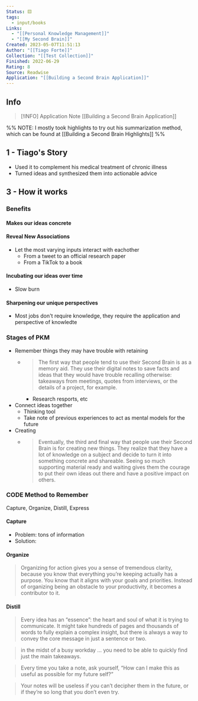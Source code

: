 ```yaml
---
Status: 🟨
tags:
  - input/books
Links:
  - "[[Personal Knowledge Management]]"
  - "[[My Second Brain]]"
Created: 2023-05-07T11:51:13
Author: "[[Tiago Forte]]"
Collection: "[[Test Collection]]"
Finished: 2022-06-29
Rating: 8
Source: Readwise
Application: "[[Building a Second Brain Application]]"
---
```

## Info
> [!INFO] Application Note
> [[Building a Second Brain Application]]

%% NOTE: I mostly took highlights to try out his summarization method, which can be found at [[Building a Second Brain Highlights]] %%
## 1 - Tiago's Story
- Used it to complement his medical treatment of chronic illness
- Turned ideas and synthesized them into actionable advice
## 3 - How it works
### Benefits
#### Makes our ideas concrete
#### Reveal New Associations
- Let the most varying inputs interact with eachother
	- From a tweet to an official research paper
	- From a TikTok to a book
#### Incubating our ideas over time
- Slow burn
#### Sharpening our unique perspectives
- Most jobs don't require knowledge, they require the application and perspective of knowledte
### Stages of PKM
- Remember things they may have trouble with retaining
	- > The first way that people tend to use their Second Brain is as a memory aid. They use their digital notes to save facts and ideas that they would have trouble recalling otherwise: takeaways from meetings, quotes from interviews, or the details of a project, for example.
		- Research resports, etc
- Connect ideas together
	- Thinking tool
	- Take note of previous experiences to act as mental models for the future
- Creating
	- > Eventually, the third and final way that people use their Second Brain is for creating new things. They realize that they have a lot of knowledge on a subject and decide to turn it into something concrete and shareable. Seeing so much supporting material ready and waiting gives them the courage to put their own ideas out there and have a positive impact on others.

### CODE Method to Remember
Capture, Organize, Distill, Express

#### Capture
- Problem: tons of information
- Solution: 

#### Organize
> Organizing for action gives you a sense of tremendous clarity, because you know that everything you’re keeping actually has a purpose. You know that it aligns with your goals and priorities. Instead of organizing being an obstacle to your productivity, it becomes a contributor to it.

#### Distill
> Every idea has an “essence”: the heart and soul of what it is trying to communicate. It might take hundreds of pages and thousands of words to fully explain a complex insight, but there is always a way to convey the core message in just a sentence or two.

> in the midst of a busy workday ... you need to be able to quickly find just the main takeaways.

> Every time you take a note, ask yourself, “How can I make this as useful as possible for my future self?”

> Your notes will be useless if you can’t decipher them in the future, or if they’re so long that you don’t even try.